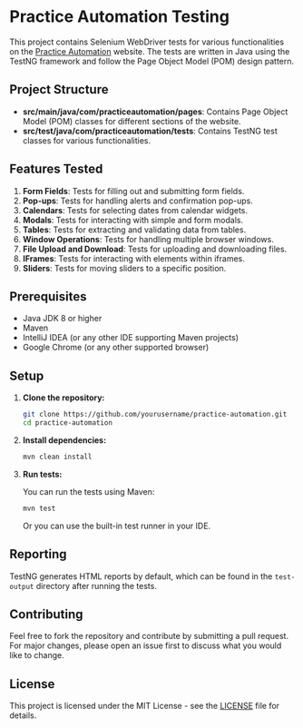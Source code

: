 
# Practice Automation Testing

This project contains Selenium WebDriver tests for various functionalities on the [Practice Automation](https://practice-automation.com/) website. The tests are written in Java using the TestNG framework and follow the Page Object Model (POM) design pattern.

## Project Structure

- **src/main/java/com/practiceautomation/pages**: Contains Page Object Model (POM) classes for different sections of the website.
- **src/test/java/com/practiceautomation/tests**: Contains TestNG test classes for various functionalities.

## Features Tested

1. **Form Fields**: Tests for filling out and submitting form fields.
2. **Pop-ups**: Tests for handling alerts and confirmation pop-ups.
3. **Calendars**: Tests for selecting dates from calendar widgets.
4. **Modals**: Tests for interacting with simple and form modals.
5. **Tables**: Tests for extracting and validating data from tables.
6. **Window Operations**: Tests for handling multiple browser windows.
7. **File Upload and Download**: Tests for uploading and downloading files.
8. **IFrames**: Tests for interacting with elements within iframes.
9. **Sliders**: Tests for moving sliders to a specific position.

## Prerequisites

- Java JDK 8 or higher
- Maven
- IntelliJ IDEA (or any other IDE supporting Maven projects)
- Google Chrome (or any other supported browser)

## Setup

1. **Clone the repository:**

   ```sh
   git clone https://github.com/yourusername/practice-automation.git
   cd practice-automation
   ```

2. **Install dependencies:**

   ```sh
   mvn clean install
   ```

3. **Run tests:**

   You can run the tests using Maven:

   ```sh
   mvn test
   ```

   Or you can use the built-in test runner in your IDE.

## Reporting

TestNG generates HTML reports by default, which can be found in the `test-output` directory after running the tests.

## Contributing

Feel free to fork the repository and contribute by submitting a pull request. For major changes, please open an issue first to discuss what you would like to change.

## License

This project is licensed under the MIT License - see the [LICENSE](LICENSE) file for details.


